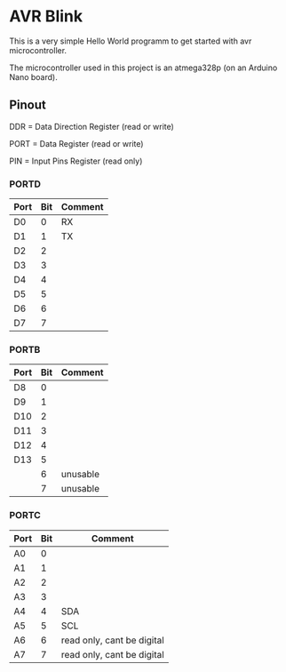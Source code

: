 
# AVR Blink

This is a very simple Hello World programm to get started with avr microcontroller.

The microcontroller used in this project is an atmega328p (on an Arduino Nano board).

## Pinout

DDR = Data Direction Register (read or write)

PORT = Data Register (read or write)

PIN = Input Pins Register (read only)

### PORTD

|  Port | Bit | Comment |
|-------|-----|---------|
| D0    | 0   | RX      |
| D1    | 1   | TX      |
| D2    | 2   |         |
| D3    | 3   |         |
| D4    | 4   |         |
| D5    | 5   |         |
| D6    | 6   |         |
| D7    | 7   |         |

### PORTB

|  Port | Bit | Comment  |
|-------|-----|----------|
| D8    | 0   |          |
| D9    | 1   |          |
| D10   | 2   |          |
| D11   | 3   |          |
| D12   | 4   |          |
| D13   | 5   |          |
|       | 6   | unusable |
|       | 7   | unusable |


### PORTC

|  Port | Bit | Comment  |
|-------|-----|----------|
| A0    | 0   |          |
| A1    | 1   |          |
| A2    | 2   |          |
| A3    | 3   |          |
| A4    | 4   | SDA      |
| A5    | 5   | SCL      |
| A6    | 6   | read only, cant be digital |
| A7    | 7   | read only, cant be digital |